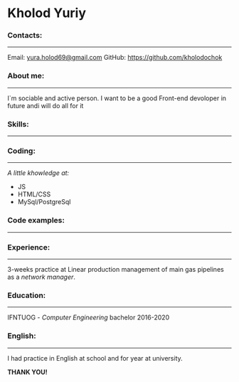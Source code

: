 # Kholod Yuriy

### Contacts:
_____

Email: yura.holod69@gmail.com
GitHub: https://github.com/kholodochok

### About me:
_____
I`m sociable and active person. I want to be a good Front-end devoloper in future andi will do all for it  

### Skills:
_____

### Coding:
____
*A little khowledge at:*
- JS
- HTML/CSS
- MySql/PostgreSql

### Code examples:
___

### Experience:
___
3-weeks practice at Linear production management of main gas pipelines as a *network manager*.

### Education:
___
 IFNTUOG - *Computer Engineering* bachelor 2016-2020

### English:
___
I had practice in English at school and for year at university.

__THANK YOU!__

